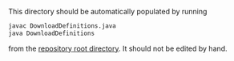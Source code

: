 This directory should be automatically populated by running

```bash
javac DownloadDefinitions.java
java DownloadDefinitions
```

from the [repository root directory](../../../../). It should not be edited by hand.
